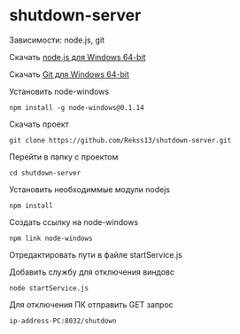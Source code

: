 # shutdown-server

Зависимости:
node.js, git

Скачать [node.js для Windows 64-bit](https://nodejs.org/dist/v16.15.0/node-v16.15.0-x64.msi "Скачать node.js v16.15.0 для Windows 64-bit")

Скачать [Git для Windows 64-bit](https://github.com/git-for-windows/git/releases/download/v2.36.0.windows.1/Git-2.36.0-64-bit.exe "Скачать Git v2.36.0 для Windows 64-bit")

Установить node-windows

```npm install -g node-windows@0.1.14```

Скачать проект

```git clone https://github.com/Rekss13/shutdown-server.git```

Перейти в папку с проектом

```cd shutdown-server```

Установить необходиммые модули nodejs

```npm install```

Создать ссылку на node-windows

```npm link node-windows```

Отредактировать пути в файле startService.js

Добавить службу для отключения виндовс

```node startService.js```

Для отключения ПК отправить GET запрос

```ip-address-PC:8032/shutdown```
